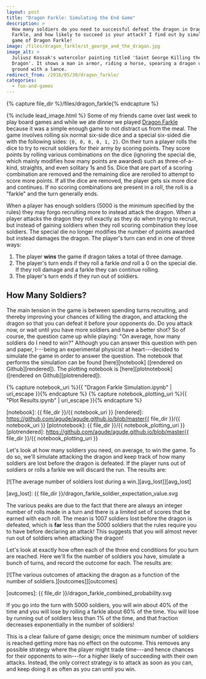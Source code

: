 ```yaml
---
layout: post
title: "Dragon Farkle: Simulating the End Game"
description: >
  How many soldiers do you need to successful defeat the dragon in Dragon
  Farkle, and how likely to succeed is your attack? I find out by simulating a
  game of Dragon Farkle!
image: /files/dragon_farkle/st_george_and_the_dragon.jpg
image_alt: >
  Juliusz Kossak's watercolor painting titled 'Saint George Killing the
  Dragon'. It shows a man in armor, riding a horse, spearing a dragon on the
  ground with a lance.
redirect_from: /2016/05/30/dragon_farkle/
categories:
  - fun-and-games
---
```


{% capture file_dir %}/files/dragon_farkle{% endcapture %}

{% include lead_image.html %} 
Some of my friends came over last week to play board games and while we ate
dinner we played [Dragon Farkle][dragonfarkle] because it was a simple enough
game to not distract us from the meal. The game involves rolling six normal
six-side dice and a special six-sided die with the following sides: `{0, 0, 0,
0, 1, 2}`. On their turn a player rolls the dice to try to recruit soldiers
for their army by scoring points. They score points by rolling various
combinations on the dice (ignoring the special die, which mainly modifies how
many points are awarded) such as three-of-a-kind, straights, and even solitary
1s and 5s. Dice that are part of a scoring combination are removed and the
remaining dice are rerolled to attempt to score more points. If all the dice
are removed, the player gets six more dice and continues. If no scoring
combinations are present in a roll, the roll is a "farkle" and the turn
generally ends.

[dragonfarkle]: https://www.zmangames.com/en/products/dragon-farkle/

When a player has enough soldiers (5000 is the minimum specified by the rules)
they may forgo recruiting more to instead attack the dragon. When a player
attacks the dragon they roll exactly as they do when trying to recruit, but
instead of gaining soldiers when they roll scoring combination they lose
soldiers. The special die no longer modifies the number of points awarded but
instead damages the dragon. The player's turn can end in one of three ways:

1. The player **wins** the game if dragon takes a total of three damage.
2. The player's turn ends if they roll a farkle *and* roll a 0 on the special
   die. If they roll damage and a farkle they can continue rolling.
3. The player's turn ends if they run out of soldiers.

## How Many Soldiers?

The main tension in the game is between spending turns recruiting, and thereby
improving your chances of killing the dragon, and attacking the dragon so that
you can defeat it before your opponents do. Do you attack now, or wait until
you have more soldiers and have a better shot? So of course, the question came
up while playing: "On average, how many soldiers do I need to win?" Although
you can answer this question with pen and paper, I---being an experimental
physicist at heart---decided to simulate the game in order to answer the
question. The notebook that performs the simulation can be found
[here][notebook] ([rendered on Github][rendered]). The plotting notebook is
[here][plotnotebook] ([rendered on Github][plotrendered]).

{% capture notebook_uri %}{{ "Dragon Farkle Simulation.ipynb" | uri_escape }}{% endcapture %} 
{% capture notebook_plotting_uri %}{{ "Plot Results.ipynb" | uri_escape }}{% endcapture %} 

[notebook]: {{ file_dir }}/{{ notebook_uri }}
[rendered]: https://github.com/agude/agude.github.io/blob/master{{ file_dir }}/{{ notebook_uri }}
[plotnotebook]: {{ file_dir }}/{{ notebook_plotting_uri }}
[plotrendered]: https://github.com/agude/agude.github.io/blob/master{{ file_dir }}/{{ notebook_plotting_uri }}

Let's look at how many soldiers you need, on average, to win the game.
To do so, we'll simulate attacking the dragon and keep track of how many
soldiers are lost before the dragon is defeated. If the player runs out of
soldiers or rolls a farkle we will discard the run. The results are:

[![The average number of soldiers lost during a win.][avg_lost]][avg_lost]

[avg_lost]: {{ file_dir }}/dragon_farkle_soldier_expectation_value.svg

The various peaks are due to the fact that there are always an integer number
of rolls made in a turn and there is a limited set of scores that be earned
with each roll. The mean is 1007 soldiers lost before the dragon is defeated,
which is **far** less than the 5000 soldiers that the rules require you to
have before declaring an attack! This suggests that you will almost never run
out of soldiers when attacking the dragon!

Let's look at exactly how often each of the three end conditions for you turn
are reached. Here we'll fix the number of soldiers you have, simulate a bunch
of turns, and record the outcome for each. The results are:

[![The various outcomes of attacking the dragon as a function of the number of
soldiers.][outcomes]][outcomes]

[outcomes]: {{ file_dir }}/dragon_farkle_combined_probability.svg

If you go into the turn with 5000 soldiers, you will win about 40% of the time
and you will lose by rolling a farkle about 60% of the time. You will lose by
running out of soldiers less than 1% of the time, and that fraction decreases
exponentially in the number of soldiers!

This is a clear failure of game design; once the minimum number of soldiers is
reached getting more has no effect on the outcome. This removes any possible
strategy where the player might trade time---and hence chances for their
opponents to win---for a higher likely of succeeding with their own attacks.
Instead, the only correct strategy is to attack as soon as you can, and keep
doing it as often as you can until you win.
